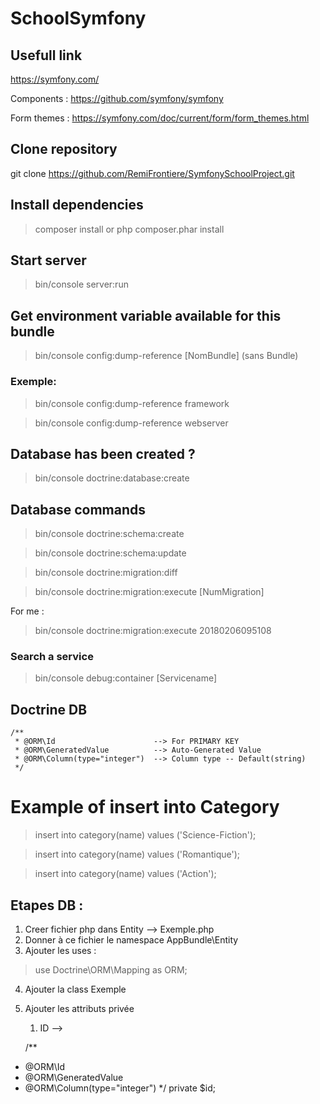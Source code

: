 SchoolSymfony
==============

## Usefull link
https://symfony.com/

Components : https://github.com/symfony/symfony

Form themes :  https://symfony.com/doc/current/form/form_themes.html


## Clone repository
git clone https://github.com/RemiFrontiere/SymfonySchoolProject.git


## Install dependencies
>composer install
or
>php composer.phar install

## Start server
>bin/console server:run

## Get environment variable available for this bundle
>bin/console config:dump-reference [NomBundle] (sans Bundle)

### Exemple:
>bin/console config:dump-reference framework

>bin/console config:dump-reference webserver

## Database has been created ?
>bin/console doctrine:database:create

## Database commands
>bin/console doctrine:schema:create

>bin/console doctrine:schema:update

>bin/console doctrine:migration:diff

>bin/console doctrine:migration:execute [NumMigration]

For me :
>bin/console doctrine:migration:execute 20180206095108


### Search a service
>bin/console debug:container [Servicename]

## Doctrine DB
    /**
     * @ORM\Id                      --> For PRIMARY KEY
     * @ORM\GeneratedValue          --> Auto-Generated Value
     * @ORM\Column(type="integer")  --> Column type -- Default(string)
     */
     
     
# Example of insert into Category 
>insert into category(name)  values ('Science-Fiction');

>insert into category(name)  values ('Romantique');

>insert into category(name)  values ('Action');




## Etapes DB :

1. Creer fichier php dans Entity --> Exemple.php
2. Donner à ce fichier le namespace AppBundle\Entity
3. Ajouter les uses : 

>use Doctrine\ORM\Mapping as ORM;

4. Ajouter la class  Exemple
5. Ajouter les attributs privée
    1. ID --> 
    
    /**
  * @ORM\Id
  * @ORM\GeneratedValue
  * @ORM\Column(type="integer")
  */
  private $id;
